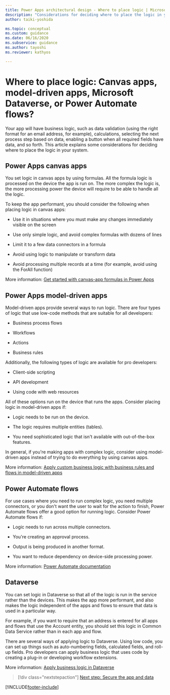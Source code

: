 ```yaml
---
title: Power Apps architectural design - Where to place logic | Microsoft Docs
description: "Considerations for deciding where to place the logic in your system: canvas apps, model-driven apps, Microsoft Dataverse, or Power Automate flows?"
author: taiki-yoshida

ms.topic: conceptual
ms.custom: guidance
ms.date: 06/16/2020
ms.subservice: guidance
ms.author: tayoshi
ms.reviewer: kathyos

---
```


# Where to place logic: Canvas apps, model-driven apps, Microsoft Dataverse, or Power Automate flows?

Your app will have business logic, such as data validation (using the right
format for an email address, for example), calculations, selecting the next
process step based on data, enabling a button when all required fields have
data, and so forth. This article explains some considerations for deciding where
to place the logic in your system.

## Power Apps canvas apps

You set logic in canvas apps by using formulas. All the formula logic is processed on the device the app is run on. The more
complex the logic is, the more processing power the device will require to be
able to handle all the logic.

To keep the app performant, you should consider the following when placing logic
in canvas apps:

- Use it in situations where you must make any changes immediately visible on the screen

- Use only simple logic, and avoid complex formulas with dozens of lines

- Limit it to a few data connectors in a formula

- Avoid using logic to manipulate or transform data

- Avoid processing multiple records at a time (for example, avoid using the ForAll function)

More information: [Get started with canvas-app formulas in Power Apps](../../maker/canvas-apps/working-with-formulas.md)

## Power Apps model-driven apps

Model-driven apps provide several ways to run logic. There are four types of
logic that use low-code methods that are suitable for all developers:

- Business process flows

- Workflows

- Actions

- Business rules

Additionally, the following types of logic are available for pro developers:

- Client-side scripting

- API development

- Using code with web resources

All of these options run on the device that runs the apps. Consider
placing logic in model-driven apps if:

- Logic needs to be run on the device.

- The logic requires multiple entities (tables).

- You need sophisticated logic that isn't available with out-of-the-box
    features.

In general, if you're making apps with complex logic, consider using
model-driven apps instead of trying to do everything by using canvas apps.

More information: [Apply custom business logic with business rules and flows in model-driven apps](../../maker/model-driven-apps/guide-staff-through-common-tasks-processes.md)

## Power Automate flows

For use cases where you need to run complex logic, you need multiple connectors,
or you don't want the user to wait for the action to finish, Power Automate
flows offer a good option for running logic. Consider Power Automate flows
if:

- Logic needs to run across multiple connectors.

- You're creating an approval process.

- Output is being produced in another format.

- You want to reduce dependency on device-side processing power.

More information: [Power Automate documentation](/power-automate/)

## Dataverse

You can set logic in Dataverse so that all of the logic is run in the
service rather than the devices. This makes the app more performant, and also
makes the logic independent of the apps and flows to ensure that data is used in a
particular way.

For example, if you want to require that an address is entered for all apps
and flows that use the Account entity, you should set this logic in Common Data
Service rather than in each app and flow.

There are several ways of applying logic to Dataverse. Using low code,
you can set up things such as auto-numbering fields, calculated fields, and
roll-up fields. Pro developers can apply business logic that uses code by
creating a plug-in or developing workflow extensions.

More information: [Apply business logic in Dataverse](../../maker/data-platform/processes.md)

> [!div class="nextstepaction"]
> [Next step: Secure the app and data](security.md)


[!INCLUDE[footer-include](../../includes/footer-banner.md)]